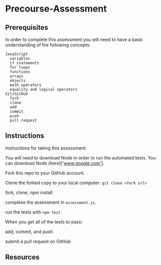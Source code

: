 # Precourse-Assessment

## Prerequisites

In order to complete this assessment you will need to have a basic understanding of the following concepts:
```
JavaScript
  variables
  if statements
  for loops
  functions
  arrays
  objects
  math operators
  equality and logical operators
Git/GitHub
  fork
  clone
  add
  commit
  push
  pull request
```
## Instructions

Instructions for taking this assessment:

You will need to download Node in order to run the automated tests.  You can download Node (here)['www.google.com'].

Fork this repo to your GitHub account.

Clone the forked copy to your local computer:  `git clone <fork url>`

fork, clone, npm install

complese the assessment in `assessment.js`.

run the tests with `npm test`

When you get all of the tests to pass: 

add, commit, and push

submit a pull request on GitHub


## Resources

